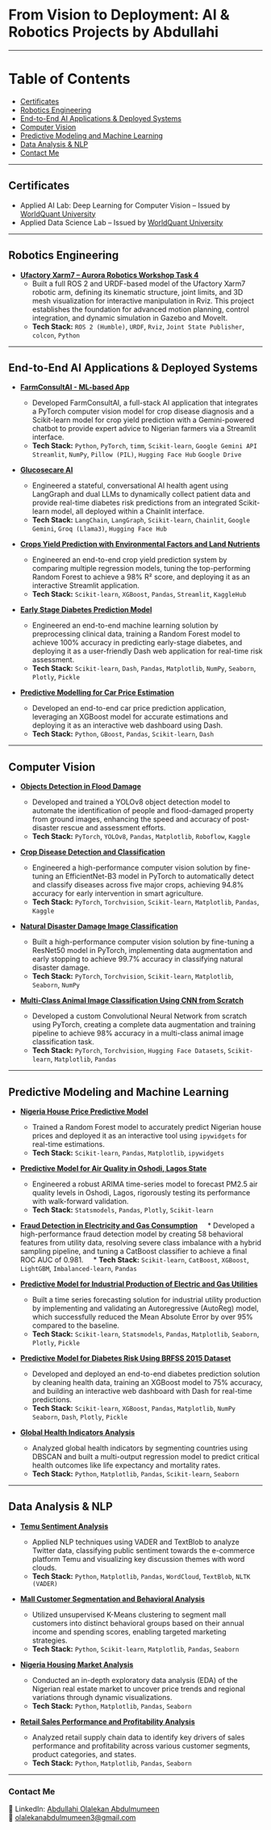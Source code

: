 # From Vision to Deployment: AI & Robotics Projects by Abdullahi

----------------------------------------------

# Table of Contents
- [Certificates](https://github.com/abdulmumeen-abdullahi/abdullahi-portfolio#certificates)
- [Robotics Engineering](https://github.com/abdulmumeen-abdullahi/abdullahi-portfolio#robotics-engineering)
- [End-to-End AI Applications & Deployed Systems](https://github.com/abdulmumeen-abdullahi/abdullahi-portfolio#end-to-end-ai-applications--deployed-systems)
- [Computer Vision](https://github.com/abdulmumeen-abdullahi/abdullahi-portfolio#computer-vision)
- [Predictive Modeling and Machine Learning](https://github.com/abdulmumeen-abdullahi/abdullahi-portfolio#predictive-modeling-and-machine-learning)
- [Data Analysis & NLP](https://github.com/abdulmumeen-abdullahi/abdullahi-portfolio#data-analysis--nlp)
- [Contact Me](https://github.com/abdulmumeen-abdullahi/abdullahi-portfolio#contact-me)

-------------------------------

## Certificates
- Applied AI Lab: Deep Learning for Computer Vision – Issued by [WorldQuant University](https://www.credly.com/badges/c0228992-da6c-44ee-8e9a-7c6259933827/public_url)
- Applied Data Science Lab – Issued by [WorldQuant University](https://www.credly.com/badges/7fc6663c-4ced-42e7-9672-af421a0c1544/public_url)

-------------------------------

## Robotics Engineering

- **[Ufactory Xarm7 – Aurora Robotics Workshop Task 4](https://github.com/abdulmumeen-abdullahi/ufractor_xarm7)**
    * Built a full ROS 2 and URDF-based model of the Ufactory Xarm7 robotic arm, defining its kinematic structure, joint limits, and 3D mesh visualization for interactive manipulation in Rviz. This project establishes the foundation for advanced motion planning, control integration, and dynamic simulation in Gazebo and MoveIt.
    * **Tech Stack:** `ROS 2 (Humble)`, `URDF`, `Rviz`, `Joint State Publisher`, `colcon`, `Python`

-------------------------------

## End-to-End AI Applications & Deployed Systems

- **[FarmConsultAI - ML-based App](https://github.com/abdulmumeen-abdullahi/FarmConsultAI)**
    * Developed FarmConsultAI, a full-stack AI application that integrates a PyTorch computer vision model for crop disease diagnosis and a Scikit-learn model for crop yield prediction with a Gemini-powered chatbot to provide expert advice to Nigerian farmers via a Streamlit interface.
    * **Tech Stack:** `Python`, `PyTorch`, `timm`, `Scikit-learn`, `Google Gemini API` `Streamlit`, `NumPy`, `Pillow (PIL)`, `Hugging Face Hub` `Google Drive`

- **[Glucosecare AI](https://github.com/abdulmumeen-abdullahi/GlucoseCare-AI)**
    * Engineered a stateful, conversational AI health agent using LangGraph and dual LLMs to dynamically collect patient data and provide real-time diabetes risk predictions from an integrated Scikit-learn model, all deployed within a Chainlit interface.
    * **Tech Stack:** `LangChain`, `LangGraph`, `Scikit-learn`, `Chainlit`, `Google Gemini`, `Groq (Llama3)`, `Hugging Face Hub`

- **[Crops Yield Prediction with Environmental Factors and Land Nutrients](https://github.com/abdulmumeen-abdullahi/Crops-Yield-Prediction-with-Environmental-Factors-and-Land-Nutrients)**
    * Engineered an end-to-end crop yield prediction system by comparing multiple regression models, tuning the top-performing Random Forest to achieve a 98% R² score, and deploying it as an interactive Streamlit application.
    * **Tech Stack:** `Scikit-learn`, `XGBoost`, `Pandas`, `Streamlit`, `KaggleHub`

- **[Early Stage Diabetes Prediction Model](https://github.com/abdulmumeen-abdullahi/Early-Stage-Diabetes-Prediction-Model)**
    * Engineered an end-to-end machine learning solution by preprocessing clinical data, training a Random Forest model to achieve 100% accuracy in predicting early-stage diabetes, and deploying it as a user-friendly Dash web application for real-time risk assessment.
    * **Tech Stack:** `Scikit-learn`, `Dash`, `Pandas`, `Matplotlib`, `NumPy`, `Seaborn`, `Plotly`, `Pickle`

- **[Predictive Modelling for Car Price Estimation](https://github.com/abdulmumeen-abdullahi/Predictive-Modelling-for-Car-Price-Estimation)**
    * Developed an end-to-end car price prediction application, leveraging an XGBoost model for accurate estimations and deploying it as an interactive web dashboard using Dash.
    * **Tech Stack:** `Python`, `GBoost`, `Pandas`, `Scikit-learn`, `Dash`

-------------------------------

## Computer Vision

- **[Objects Detection in Flood Damage](https://github.com/abdulmumeen-abdullahi/Object-Detection-in-Flood-Damage)**
    * Developed and trained a YOLOv8 object detection model to automate the identification of people and flood-damaged property from ground images, enhancing the speed and accuracy of post-disaster rescue and assessment efforts.
    * **Tech Stack:** `PyTorch`, `YOLOv8`, `Pandas`, `Matplotlib`, `Roboflow`, `Kaggle`

- **[Crop Disease Detection and Classification](https://github.com/abdulmumeen-abdullahi/Crop-Disease-Identification-and-Classification)**
    * Engineered a high-performance computer vision solution by fine-tuning an EfficientNet-B3 model in PyTorch to automatically detect and classify diseases across five major crops, achieving 94.8% accuracy for early intervention in smart agriculture.
    * **Tech Stack:** `PyTorch`, `Torchvision`, `Scikit-learn`, `Matplotlib`, `Pandas`, `Kaggle`

- **[Natural Disaster Damage Image Classification](https://github.com/abdulmumeen-abdullahi/Natural-Disaster-Image-Classification)**
    * Built a high-performance computer vision solution by fine-tuning a ResNet50 model in PyTorch, implementing data augmentation and early stopping to achieve 99.7% accuracy in classifying natural disaster damage.
    * **Tech Stack:** `PyTorch`, `Torchvision`, `Scikit-learn`, `Matplotlib`, `Seaborn`, `NumPy`

- **[Multi-Class Animal Image Classification Using CNN from Scratch](https://github.com/abdulmumeen-abdullahi/Multi-Class-Animal-Image-Classification-Using-CNN-from-Scratch)**
    * Developed a custom Convolutional Neural Network from scratch using PyTorch, creating a complete data augmentation and training pipeline to achieve 98% accuracy in a multi-class animal image classification task.
    * **Tech Stack:** `PyTorch`, `Torchvision`, `Hugging Face Datasets`, `Scikit-learn`, `Matplotlib`, `Pandas`

-------------------------------

## Predictive Modeling and Machine Learning

- **[Nigeria House Price Predictive Model](https://github.com/abdulmumeen-abdullahi/Nigeria-House-Price-Predictive-Model)**
    * Trained a Random Forest model to accurately predict Nigerian house prices and deployed it as an interactive tool using `ipywidgets` for real-time estimations.
    * **Tech Stack:** `Scikit-learn`, `Pandas`, `Matplotlib`, `ipywidgets`

- **[Predictive Model for Air Quality in Oshodi, Lagos State](https://github.com/abdulmumeen-abdullahi/Predictive-Model-for-Air-Quality-in-Oshodi-Lagos-State)**
    * Engineered a robust ARIMA time-series model to forecast PM2.5 air quality levels in Oshodi, Lagos, rigorously testing its performance with walk-forward validation.
    * **Tech Stack:** `Statsmodels`, `Pandas`, `Plotly`, `Scikit-learn`
 
- **[Fraud Detection in Electricity and Gas Consumption](https://github.com/abdulmumeen-abdullahi/Fraud-Detection-in-Electricity-and-Gas-Consumption)**
    * Developed a high-performance fraud detection model by creating 58 behavioral features from utility data, resolving severe class imbalance with a hybrid sampling pipeline, and tuning a CatBoost classifier to achieve a final ROC AUC of 0.981.
    * **Tech Stack:** `Scikit-learn`, `CatBoost`, `XGBoost`, `LightGBM`, `Imbalanced-learn`, `Pandas`

- **[Predictive Model for Industrial Production of Electric and Gas Utilities](https://github.com/abdulmumeen-abdullahi/Industrial-Production-Predictive-Model)**
    * Built a time series forecasting solution for industrial utility production by implementing and validating an Autoregressive (AutoReg) model, which successfully reduced the Mean Absolute Error by over 95% compared to the baseline.
    * **Tech Stack:** `Scikit-learn`, `Statsmodels`, `Pandas`, `Matplotlib`, `Seaborn`, `Plotly`, `Pickle`

- **[Predictive Model for Diabetes Risk Using BRFSS 2015 Dataset](https://github.com/abdulmumeen-abdullahi/Predictive-Model-for-Diabetes-Risk-Using-BRFSS-2015-Dataset)**
    * Developed and deployed an end-to-end diabetes prediction solution by cleaning health data, training an XGBoost model to 75% accuracy, and building an interactive web dashboard with Dash for real-time predictions.
    * **Tech Stack:** `Scikit-learn`, `XGBoost`, `Pandas`, `Matplotlib`, `NumPy` `Seaborn`, `Dash`, `Plotly`, `Pickle`

- **[Global Health Indicators Analysis](https://github.com/abdulmumeen-abdullahi/Global-Health-Indicators-Analysis)**
    * Analyzed global health indicators by segmenting countries using DBSCAN and built a multi-output regression model to predict critical health outcomes like life expectancy and mortality rates.
    * **Tech Stack:** `Python`, `Matplotlib`, `Pandas`, `Scikit-learn`, `Seaborn`

-------------------------------

## Data Analysis & NLP

- **[Temu Sentiment Analysis](https://github.com/abdulmumeen-abdullahi/Temu-Tweet-Sentiment-Analysis)**
    * Applied NLP techniques using VADER and TextBlob to analyze Twitter data, classifying public sentiment towards the e-commerce platform Temu and visualizing key discussion themes with word clouds.
    * **Tech Stack:** `Python`, `Matplotlib`, `Pandas`, `WordCloud`, `TextBlob`, `NLTK (VADER)`

- **[Mall Customer Segmentation and Behavioral Analysis](https://github.com/abdulmumeen-abdullahi/Mall-Customer-Segmentation-and-Behavioral-Analysis)**
    * Utilized unsupervised K-Means clustering to segment mall customers into distinct behavioral groups based on their annual income and spending scores, enabling targeted marketing strategies.
    * **Tech Stack:** `Python`, `Scikit-learn`, `Matplotlib`, `Pandas`, `Seaborn`

- **[Nigeria Housing Market Analysis](https://github.com/abdulmumeen-abdullahi/Nigeria-Housing-Market-Analysis)**
    * Conducted an in-depth exploratory data analysis (EDA) of the Nigerian real estate market to uncover price trends and regional variations through dynamic visualizations.
    * **Tech Stack:** `Python`, `Matplotlib`, `Pandas`, `Seaborn`

- **[Retail Sales Performance and Profitability Analysis](https://github.com/abdulmumeen-abdullahi/Retail-Sales-Performance-and-Profitability-Analysis)**
    * Analyzed retail supply chain data to identify key drivers of sales performance and profitability across various customer segments, product categories, and states.
    * **Tech Stack:** `Python`, `Matplotlib`, `Pandas`, `Seaborn`

-------------------------------

### Contact Me
🔗 LinkedIn: [Abdullahi Olalekan Abdulmumeen](https://www.linkedin.com/in/abdulmumeen-abdullahi-olalekan) <br/>
📧 olalekanabdulmumeen3@gmail.com

